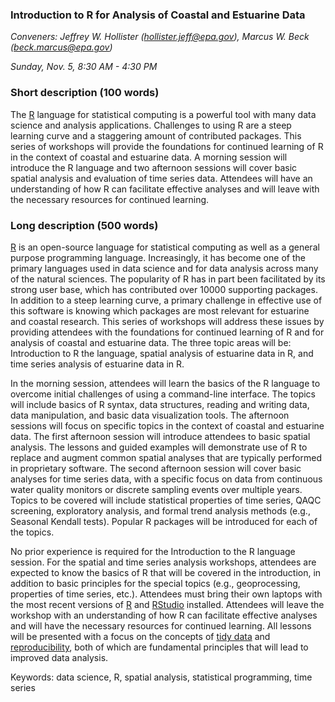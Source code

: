 ### Introduction to R for Analysis of Coastal and Estuarine Data

*Conveners: Jeffrey W. Hollister (hollister.jeff@epa.gov), Marcus W. Beck (beck.marcus@epa.gov)*

*Sunday, Nov. 5, 8:30 AM - 4:30 PM*

### Short description (100 words)

The [R](https://www.r-project.org/) language for statistical computing is a powerful tool with many data science and analysis applications.  Challenges to using R are a steep learning curve and a staggering amount of contributed packages. This series of workshops will provide the foundations for continued learning of R in the context of coastal and estuarine data. A morning session will introduce the R language and two afternoon sessions will cover basic spatial analysis and evaluation of time series data. Attendees will have an understanding of how R can facilitate effective analyses and will leave with the necessary resources for continued learning.

### Long description (500 words)
 
[R](https://www.r-project.org/) is an open-source language for statistical computing as well as a general purpose programming language.  Increasingly, it has become one of the primary languages used in data science and for data analysis across many of the natural sciences.  The popularity of R has in part been facilitated by its strong user base, which has contributed over 10000 supporting packages.  In addition to a steep learning curve, a primary challenge in effective use of this software is knowing which packages are most relevant for estuarine and coastal research.  This series of workshops will address these issues by providing attendees with the foundations for continued learning of R and for analysis of coastal and estuarine data.  The three topic areas will be: Introduction to R the language, spatial analysis of estuarine data in R, and time series analysis of estuarine data in R.

In the morning session, attendees will learn the basics of the R language to overcome initial challenges of using a command-line interface.  The topics will include basics of R syntax, data structures, reading and writing data, data manipulation, and basic data visualization tools. The afternoon sessions will focus on specific topics in the context of coastal and estuarine data. The first afternoon session will introduce attendees to basic spatial analysis. The lessons and guided examples will demonstrate use of R to replace and augment common spatial analyses that are typically performed in proprietary software.  The second afternoon session will cover basic analyses for time series data, with a specific focus on data from continuous water quality monitors or discrete sampling events over multiple years.  Topics to be covered will include statistical properties of time series, QAQC screening, exploratory analysis, and formal trend analysis methods (e.g., Seasonal Kendall tests). Popular R packages will be introduced for each of the topics.

No prior experience is required for the Introduction to the R language session.  For the spatial and time series analysis workshops, attendees are expected to know the basics of R that will be covered in the introduction, in addition to basic principles for the special topics (e.g., geoprocessing, properties of time series, etc.).  Attendees must bring their own laptops with the most recent versions of [R](https://www.r-project.org/) and [RStudio](https://www.rstudio.com/products/rstudio/download3/) installed. Attendees will leave the workshop with an understanding of how R can facilitate effective analyses and will have the necessary resources for continued learning. All lessons will be presented with a focus on the concepts of [tidy data](http://vita.had.co.nz/papers/tidy-data.pdf) and [reproducibility](http://kbroman.org/steps2rr/), both of which are fundamental principles that will lead to improved data analysis.

Keywords: data science, R, spatial analysis, statistical programming, time series